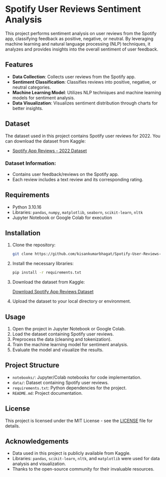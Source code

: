 # Spotify User Reviews Sentiment Analysis

This project performs sentiment analysis on user reviews from the Spotify app, classifying feedback as positive, negative, or neutral. By leveraging machine learning and natural language processing (NLP) techniques, it analyzes and provides insights into the overall sentiment of user feedback.

## Features

- **Data Collection**: Collects user reviews from the Spotify app.
- **Sentiment Classification**: Classifies reviews into positive, negative, or neutral categories.
- **Machine Learning Model**: Utilizes NLP techniques and machine learning models for sentiment analysis.
- **Data Visualization**: Visualizes sentiment distribution through charts for better insights.

## Dataset

The dataset used in this project contains Spotify user reviews for 2022. You can download the dataset from Kaggle:

- [Spotify App Reviews - 2022 Dataset](https://www.kaggle.com/datasets/mfaaris/spotify-app-reviews-2022?resource=download)

### Dataset Information:
- Contains user feedback/reviews on the Spotify app.
- Each review includes a text review and its corresponding rating.

## Requirements

- Python 3.10.16
- Libraries: `pandas`, `numpy`, `matplotlib`, `seaborn`, `scikit-learn`, `nltk`
- Jupyter Notebook or Google Colab for execution

## Installation

1. Clone the repository:

    ```bash
    git clone https://github.com/kisankumarbhagat/Spotify-User-Reviews-Sentiment-Analysis.git
    ```

2. Install the necessary libraries:

    ```bash
    pip install -r requirements.txt
    ```

3. Download the dataset from Kaggle:

    [Download Spotify App Reviews Dataset](https://www.kaggle.com/datasets/mfaaris/spotify-app-reviews-2022?resource=download)

4. Upload the dataset to your local directory or environment.

## Usage

1. Open the project in Jupyter Notebook or Google Colab.
2. Load the dataset containing Spotify user reviews.
3. Preprocess the data (cleaning and tokenization).
4. Train the machine learning model for sentiment analysis.
5. Evaluate the model and visualize the results.

## Project Structure

- `notebooks/`: Jupyter/Colab notebooks for code implementation.
- `data/`: Dataset containing Spotify user reviews.
- `requirements.txt`: Python dependencies for the project.
- `README.md`: Project documentation.

## License

This project is licensed under the MIT License - see the [LICENSE](LICENSE) file for details.

## Acknowledgements

- Data used in this project is publicly available from Kaggle.
- Libraries: `pandas`, `scikit-learn`, `nltk`, and `matplotlib` were used for data analysis and visualization.
- Thanks to the open-source community for their invaluable resources.

